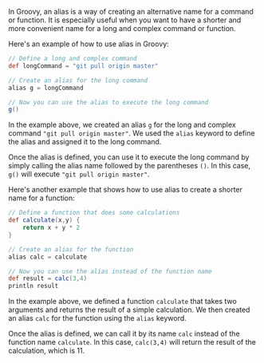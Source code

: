 In Groovy, an alias is a way of creating an alternative name for a command or function. It is especially useful when you want to have a shorter and more convenient name for a long and complex command or function. 

Here's an example of how to use alias in Groovy:

```groovy
// Define a long and complex command
def longCommand = "git pull origin master"

// Create an alias for the long command
alias g = longCommand

// Now you can use the alias to execute the long command
g()
```

In the example above, we created an alias `g` for the long and complex command `"git pull origin master"`. We used the `alias` keyword to define the alias and assigned it to the long command. 

Once the alias is defined, you can use it to execute the long command by simply calling the alias name followed by the parentheses `()`. In this case, `g()` will execute `"git pull origin master"`.

Here's another example that shows how to use alias to create a shorter name for a function:

```groovy
// Define a function that does some calculations
def calculate(x,y) {
    return x + y * 2
}

// Create an alias for the function
alias calc = calculate

// Now you can use the alias instead of the function name
def result = calc(3,4)
println result
```

In the example above, we defined a function `calculate` that takes two arguments and returns the result of a simple calculation. We then created an alias `calc` for the function using the `alias` keyword.

Once the alias is defined, we can call it by its name `calc` instead of the function name `calculate`. In this case, `calc(3,4)` will return the result of the calculation, which is 11.